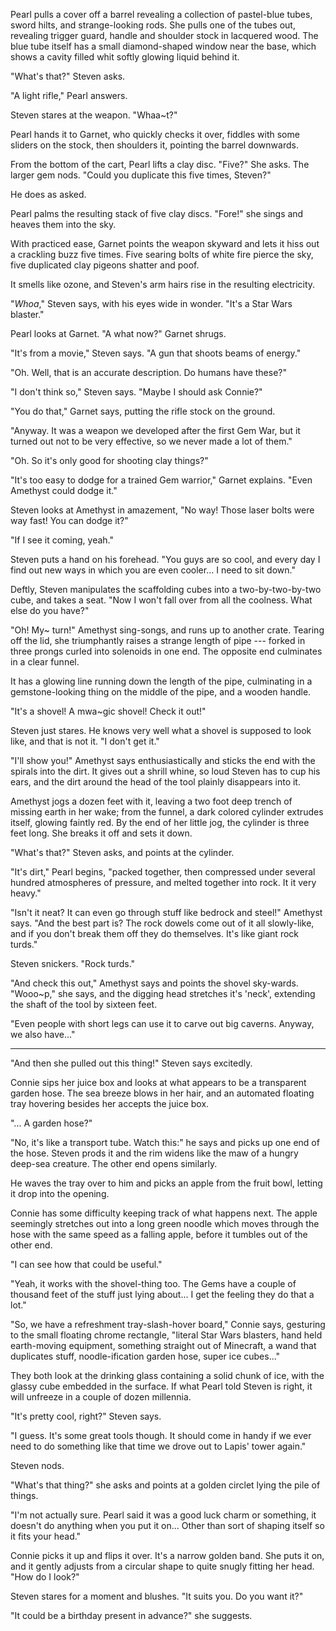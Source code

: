 Pearl pulls a cover off a barrel revealing a collection of pastel-blue
tubes, sword hilts, and strange-looking rods. She pulls one of the tubes
out, revealing trigger guard, handle and shoulder stock in lacquered wood.
The blue tube itself has a small diamond-shaped window near the base, which
shows a cavity filled whit softly glowing liquid behind it.

"What's that?" Steven asks.

"A light rifle," Pearl answers.

Steven stares at the weapon. "Whaa~t?"

Pearl hands it to Garnet, who quickly checks it over, fiddles with some
sliders on the stock, then shoulders it, pointing the barrel downwards.

From the bottom of the cart, Pearl lifts a clay disc. "Five?" She asks.
The larger gem nods. "Could you duplicate this five times, Steven?"

He does as asked.

Pearl palms the resulting stack of five clay discs. "Fore!"
she sings and heaves them into the sky.

With practiced ease, Garnet points the weapon skyward and lets it hiss out
a crackling buzz five times. Five searing bolts of white fire pierce the sky,
five duplicated clay pigeons shatter and poof.

It smells like ozone, and Steven's arm hairs rise in the resulting electricity.

"*Whoa*," Steven says, with his eyes wide in wonder. "It's a Star Wars blaster."

Pearl looks at Garnet. "A what now?" Garnet shrugs.

"It's from a movie," Steven says. "A gun that shoots beams of energy."

"Oh. Well, that is an accurate description. Do humans have these?"

"I don't think so," Steven says. "Maybe I should ask Connie?"

"You do that," Garnet says, putting the rifle stock on the ground.

"Anyway. It was a weapon we developed after the first Gem War, but it turned out
not to be very effective, so we never made a lot of them."

"Oh. So it's only good for shooting clay things?"

"It's too easy to dodge for a trained Gem warrior," Garnet explains. "Even
Amethyst could dodge it."

Steven looks at Amethyst in amazement, "No way! Those laser bolts were way fast!
You can dodge it?"

"If I see it coming, yeah."

Steven puts a hand on his forehead. "You guys are so cool, and every day I find out
new ways in which you are even cooler... I need to sit down."

Deftly, Steven manipulates the scaffolding cubes into a two-by-two-by-two cube, and
takes a seat. "Now I won't fall over from all the coolness. What else do you have?"

"Oh! My~ turn!" Amethyst sing-songs, and runs up to another crate. Tearing off the
lid, she triumphantly raises a strange length of pipe --- forked in three prongs curled
into solenoids in one end. The opposite end culminates in a clear funnel.

It has a glowing line running down the length of the pipe, culminating in a gemstone-looking
thing on the middle of the pipe, and a wooden handle.

"It's a shovel! A mwa~gic shovel! Check it out!"

Steven just stares. He knows very well what a shovel is supposed to look like,
and that is not it. "I don't get it."

"I'll show you!" Amethyst says enthusiastically and sticks the end with the spirals
into the dirt. It gives out a shrill whine, so loud Steven has to cup his ears, and
the dirt around the head of the tool plainly disappears into it.

Amethyst jogs a dozen feet with it, leaving a two foot deep trench of missing earth
in her wake; from the funnel, a dark colored cylinder extrudes itself, glowing faintly
red. By the end of her little jog, the cylinder is three feet long. She breaks it off and
sets it down.

"What's that?" Steven asks, and points at the cylinder.

"It's dirt," Pearl begins, "packed together, then compressed under several
hundred atmospheres of pressure, and melted together into rock. It it very heavy."

"Isn't it neat? It can even go through stuff like bedrock and steel!" Amethyst says.
"And the best part is? The rock dowels come out of it all slowly-like, and if you
don't break them off they do themselves. It's like giant rock turds."

Steven snickers. "Rock turds."

"And check this out," Amethyst says and points the shovel sky-wards. "Wooo~p," she
says, and the digging head stretches it's 'neck', extending the shaft of the tool by
sixteen feet.

"Even people with short legs can use it to carve out big caverns. Anyway, we also have..."

----

"And then she pulled out this thing!" Steven says excitedly.

Connie sips her juice box and looks at what appears to be a transparent garden hose.
The sea breeze blows in her hair, and an automated floating tray hovering besides her
accepts the juice box.

"... A garden hose?"

"No, it's like a transport tube. Watch this:" he says and picks up one end of the
hose. Steven prods it and the rim widens like the maw of a hungry deep-sea creature.
The other end opens similarly.

He waves the tray over to him and picks an apple from the fruit bowl, letting it drop
into the opening.

Connie has some difficulty keeping track of what happens next. The apple seemingly stretches
out into a long green noodle which moves through the hose with the same speed as a falling apple,
before it tumbles out of the other end.

"I can see how that could be useful."

"Yeah, it works with the shovel-thing too. The Gems have a couple of thousand feet of the stuff
just lying about... I get the feeling they do that a lot."

"So, we have a refreshment tray-slash-hover board," Connie says, gesturing to the small
floating chrome rectangle, "literal Star Wars blasters, hand held earth-moving equipment,
something straight out of Minecraft, a wand that duplicates stuff, noodle-ification garden
hose, super ice cubes..."

They both look at the drinking glass containing a solid chunk of ice, with the glassy
cube embedded in the surface. If what Pearl told Steven is right, it will unfreeze in a
couple of dozen millennia.

"It's pretty cool, right?" Steven says.

"I guess. It's some great tools though. It should come in handy if we ever need
to do something like that time we drove out to Lapis' tower again."

Steven nods.

"What's that thing?" she asks and points at a golden circlet lying
the pile of things.

"I'm not actually sure. Pearl said it was a good luck charm or something, it doesn't
do anything when you put it on... Other than sort of shaping itself so it fits your head."

Connie picks it up and flips it over. It's a narrow golden band. She puts it on, and 
it gently adjusts from a circular shape to quite snugly fitting
her head. "How do I look?"

Steven stares for a moment and blushes. "It suits you. Do you want it?"

"It could be a birthday present in advance?" she suggests.
